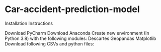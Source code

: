 # Car-accident-prediction-model
Installation Instructions

Download PyCharm
Download Anaconda
Create new environment (In Python 3.8) with the following modules:
 Descartes
Geopandas
Matplotlib
Download following CSVs and python files:
 
